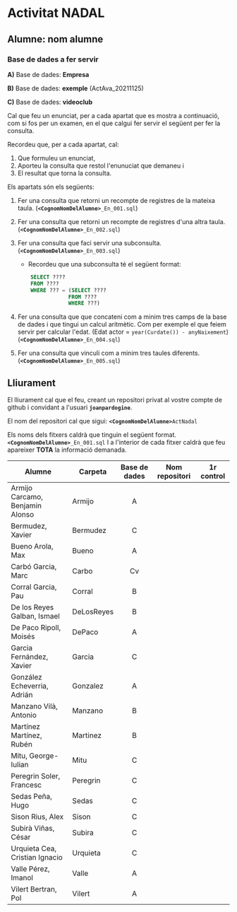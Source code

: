 # Activitat NADAL

## **Alumne**: nom alumne

### Base de dades a fer servir

**A)** Base de dades: **Empresa**

**B)** Base de dades: **exemple**  (ActAva_20211125)

**C)** Base de dades: **videoclub**

Cal que feu un enunciat, per a cada apartat que es mostra a continuació, com si fos per un examen, en el que calgui fer servir el següent per fer la consulta.

Recordeu que, per a cada apartat, cal:
1. Que formuleu un enunciat,
1. Aporteu la consulta que restol l'enunuciat que demaneu i
1. El resultat que torna la consulta.


Els apartats són els següents:

1. Fer una consulta que retorni un recompte de registres de la mateixa taula. (**```<CognomNomDelAlumne>```**```_En_001.sql```)
1. Fer una consulta que retorni un recompte de registres d'una altra taula.(**```<CognomNomDelAlumne>```**```_En_002.sql```)
1. Fer una consulta que faci servir una subconsulta. (**```<CognomNomDelAlumne>```**```_En_003.sql```)
    * Recordeu que una subconsulta té el següent format:
    ``` sql
        SELECT ????	
        FROM ????
        WHERE ??? = (SELECT ????	
                    FROM ????
                    WHERE ???)
    ```
				
1. Fer una consulta que que concateni com a minim tres camps de la base de dades i que tingui un calcul aritmètic. Com per exemple el que feiem servir per calcular l'edat. (Edat actor = ```year(Curdate()) - anyNaixement```) (**```<CognomNomDelAlumne>```**```_En_004.sql```)

1. Fer una consulta que vinculi com a minim tres taules diferents. (**```<CognomNomDelAlumne>```**```_En_005.sql```)

## Lliurament

El lliurament cal que el feu, creant un repositori privat al vostre compte de github i convidant a l'usuari **```joanpardogine```**.

El nom del repositori cal que sigui:
**```<CognomNomDelAlumne>```**```ActNadal```

Els noms dels fitxers caldrà que tinguin el següent format.
**```<CognomNomDelAlumne>```**```_En_001.sql```
I a l'interior de cada fitxer caldrà que feu apareixer **TOTA** la informació demanada.



|Alumne|Carpeta|Base de dades|Nom repositori|1r control|
|---|---|:---:|:---:|:---:|
|Armijo Carcamo, Benjamin Alonso|Armijo|A|||
|Bermudez, Xavier|Bermudez|C|||
|Bueno Arola, Max|Bueno|A|||
|Carbó Garcia, Marc|Carbo|Cv
|Corral Garcia, Pau|Corral|B|||
|De los Reyes Galban, Ismael|DeLosReyes|B|||
|De Paco Ripoll, Moisés|DePaco|A|||
|Garcia Fernández, Xavier|Garcia|C|||
|González Echeverria, Adrián|Gonzalez|A|||
|Manzano Vilà, Antonio|Manzano|B|||
|Martínez Martínez, Rubén|Martinez|B|||
|Mitu, George-Iulian|Mitu|C|||
|Peregrin Soler, Francesc|Peregrin|C|||
|Sedas Peña, Hugo|Sedas|C|||
|Sison Rius, Alex|Sison|C|||
|Subirà Viñas, César|Subira|C|||a
|Urquieta Cea, Cristian Ignacio|Urquieta|C|||
|Valle Pérez, Imanol|Valle|A|||
|Vilert Bertran, Pol|Vilert|A|||